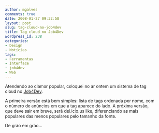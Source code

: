 ```yaml
---
author: mgalves
comments: true
date: 2008-01-27 09:32:58
layout: post
slug: tag-cloud-no-job4dev
title: Tag cloud no Job4Dev
wordpress_id: 238
categories:
- Design
- Notícias
tags:
- Ferramentas
- Interface
- job4dev
- Web
---
```


Atendendo ao clamor popular, coloquei no ar ontem um sistema de tag cloud no [Job4Dev](http://job4dev.com).

A primeira versão está bem simples: lista de tags ordenada por nome, com o número de anúncios em que a tag aparece do lado. A próxima versão, que deve sair em breve, será del.icio.us like, diferenciando as mais populares das menos populares pelo tamanho da fonte.

De grão em grão...
